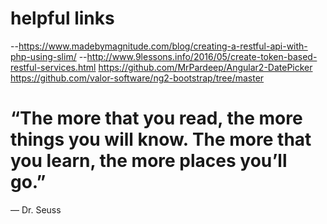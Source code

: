 # helpful links

--https://www.madebymagnitude.com/blog/creating-a-restful-api-with-php-using-slim/
--http://www.9lessons.info/2016/05/create-token-based-restful-services.html
https://github.com/MrPardeep/Angular2-DatePicker
https://github.com/valor-software/ng2-bootstrap/tree/master


# “The more that you read, the more things you will know. The more that you learn, the more places you’ll go.”
― Dr. Seuss
